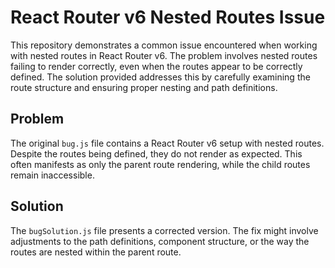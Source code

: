 # React Router v6 Nested Routes Issue

This repository demonstrates a common issue encountered when working with nested routes in React Router v6.  The problem involves nested routes failing to render correctly, even when the routes appear to be correctly defined.  The solution provided addresses this by carefully examining the route structure and ensuring proper nesting and path definitions.

## Problem

The original `bug.js` file contains a React Router v6 setup with nested routes. Despite the routes being defined, they do not render as expected.  This often manifests as only the parent route rendering, while the child routes remain inaccessible.

## Solution

The `bugSolution.js` file presents a corrected version. The fix might involve adjustments to the path definitions, component structure, or the way the routes are nested within the parent route.
